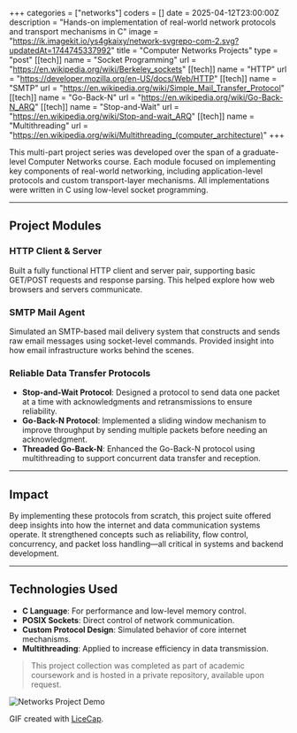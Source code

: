 +++
categories = ["networks"]
coders = []
date = 2025-04-12T23:00:00Z
description = "Hands-on implementation of real-world network protocols and transport mechanisms in C"
image = "https://ik.imagekit.io/ys4gkaixy/network-svgrepo-com-2.svg?updatedAt=1744745337992"
title = "Computer Networks Projects"
type = "post"
[[tech]]
name = "Socket Programming"
url = "https://en.wikipedia.org/wiki/Berkeley_sockets"
[[tech]]
name = "HTTP"
url = "https://developer.mozilla.org/en-US/docs/Web/HTTP"
[[tech]]
name = "SMTP"
url = "https://en.wikipedia.org/wiki/Simple_Mail_Transfer_Protocol"
[[tech]]
name = "Go-Back-N"
url = "https://en.wikipedia.org/wiki/Go-Back-N_ARQ"
[[tech]]
name = "Stop-and-Wait"
url = "https://en.wikipedia.org/wiki/Stop-and-wait_ARQ"
[[tech]]
name = "Multithreading"
url = "https://en.wikipedia.org/wiki/Multithreading_(computer_architecture)"
+++

This multi-part project series was developed over the span of a graduate-level Computer Networks course. Each module focused on implementing key components of real-world networking, including application-level protocols and custom transport-layer mechanisms. All implementations were written in C using low-level socket programming.

---

## Project Modules

### HTTP Client & Server
Built a fully functional HTTP client and server pair, supporting basic GET/POST requests and response parsing. This helped explore how web browsers and servers communicate.

### SMTP Mail Agent
Simulated an SMTP-based mail delivery system that constructs and sends raw email messages using socket-level commands. Provided insight into how email infrastructure works behind the scenes.

### Reliable Data Transfer Protocols

- **Stop-and-Wait Protocol**: Designed a protocol to send data one packet at a time with acknowledgments and retransmissions to ensure reliability.
- **Go-Back-N Protocol**: Implemented a sliding window mechanism to improve throughput by sending multiple packets before needing an acknowledgment.
- **Threaded Go-Back-N**: Enhanced the Go-Back-N protocol using multithreading to support concurrent data transfer and reception.

---

## Impact

By implementing these protocols from scratch, this project suite offered deep insights into how the internet and data communication systems operate. It strengthened concepts such as reliability, flow control, concurrency, and packet loss handling—all critical in systems and backend development.

---

## Technologies Used

- **C Language**: For performance and low-level memory control.
- **POSIX Sockets**: Direct control of network communication.
- **Custom Protocol Design**: Simulated behavior of core internet mechanisms.
- **Multithreading**: Applied to increase efficiency in data transmission.

> This project collection was completed as part of academic coursework and is hosted in a private repository, available upon request.

![Networks Project Demo](/images/acquire_game.gif)

GIF created with [LiceCap](http://www.cockos.com/licecap/).
